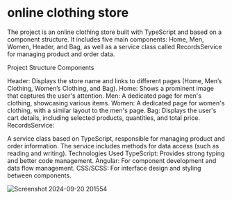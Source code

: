 # online clothing store
The project is an online clothing store built with TypeScript and based on a component structure. It includes five main components: Home, Men, Women, Header, and Bag, as well as a service class called RecordsService for managing product and order data.

Project Structure
Components

Header:
Displays the store name and links to different pages (Home, Men’s Clothing, Women’s Clothing, and Bag).
Home:
Shows a prominent image that captures the user's attention.
Men:
A dedicated page for men's clothing, showcasing various items.
Women:
A dedicated page for women's clothing, with a similar layout to the men's page.
Bag:
Displays the user's cart details, including selected products, quantities, and total price.
RecordsService:

A service class based on TypeScript, responsible for managing product and order information. The service includes methods for data access (such as reading and writing).
Technologies Used
TypeScript: Provides strong typing and better code management.
Angular: For component development and data flow management.
CSS/SCSS: For interface design and styling between components.

![Screenshot 2024-09-20 201554](https://github.com/user-attachments/assets/02946844-7287-4946-ae79-b3f83202d3c1)


 
